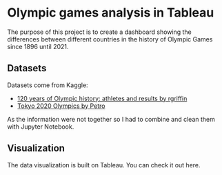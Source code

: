 # Olympic games analysis in Tableau

The purpose of this project is to create a dashboard showing the differences between different countries in the history of Olympic Games since 1896 until 2021.

## Datasets

Datasets come from Kaggle:

* [120 years of Olympic history: athletes and results by rgriffin](https://www.kaggle.com/heesoo37/120-years-of-olympic-history-athletes-and-results)
* [Tokyo 2020 Olympics by Petro](https://www.kaggle.com/piterfm/tokyo-2020-olympics)

As the information were not together so I had to combine and clean them with Jupyter Notebook.

## Visualization

The data visualization is built on Tableau. You can check it out here.